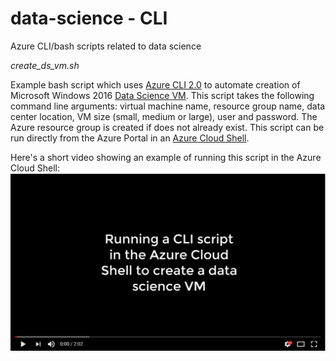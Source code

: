 # data-science - CLI
Azure CLI/bash scripts related to data science

_create_ds_vm.sh_

Example bash script which uses [Azure CLI 2.0](https://docs.microsoft.com/cli/azure/get-started-with-azure-cli?view=azure-cli-latest) to automate creation of Microsoft Windows 2016 [Data Science VM](https://docs.microsoft.com/azure/machine-learning/data-science-virtual-machine/overview). This script takes the following command line arguments: virtual machine name, resource group name, data center location, VM size (small, medium or large), user and password. The Azure resource group is created if does not already exist. This script can be run directly from the Azure Portal in an [Azure Cloud Shell](https://azure.microsoft.com/features/cloud-shell/).

Here's a short video showing an example of running this script in the Azure Cloud Shell: [![Watch the video](./img/vid-thumbnail.PNG)](https://youtu.be/YssMXocBTgs)




